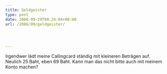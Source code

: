 ```yaml
---
title: Geldgeister
type: post
date: 2006-09-29T00:24:04+00:00
url: /2006/09/geldgeister/




---
```

Irgendwer lädt meine Callingcard ständig mit kleineren Beträgen auf. Neulich 25 Baht, eben 69 Baht. Kann man das nicht bitte auch mit meinem Konto machen?
